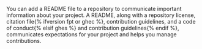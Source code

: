 You can add a README file to a repository to communicate important information about your project. A README, along with a repository license, citation file{% ifversion fpt or ghec %}, contribution guidelines, and a code of conduct{% elsif ghes %} and contribution guidelines{% endif %}, communicates expectations for your project and helps you manage contributions.